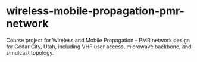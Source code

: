 # wireless-mobile-propagation-pmr-network
Course project for Wireless and Mobile Propagation – PMR network design for Cedar City, Utah, including VHF user access, microwave backbone, and simulcast topology.
